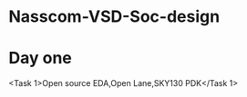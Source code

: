 # Nasscom-VSD-Soc-design

# Day one

<Task 1>Open source EDA,Open Lane,SKY130 PDK</Task 1>
</details>

